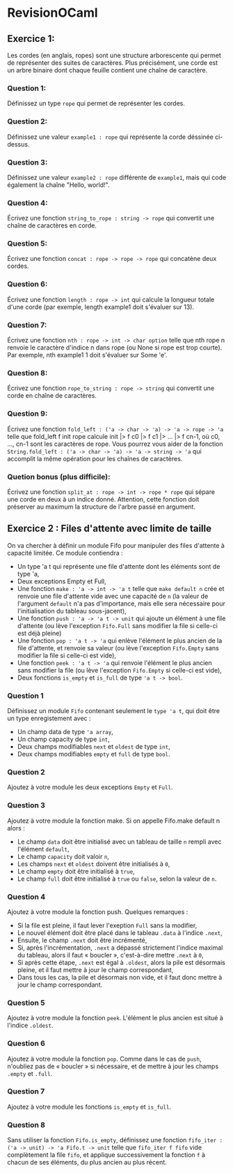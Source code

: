 # RevisionOCaml

## Exercice 1:

Les cordes (en anglais, ropes) sont une structure arborescente qui permet de représenter des suites de caractères. 
Plus précisément, une corde est un arbre binaire dont chaque feuille contient une chaîne de caractère.

### Question 1: 
Définissez un type `rope` qui permet de représenter les cordes.

### Question 2: 
Définissez une valeur `example1 : rope` qui représente la corde déssinée ci-dessus.

### Question 3: 
Définissez une valeur `example2 : rope` différente de `example1`, mais qui code également la chaîne "Hello, world!".

### Question 4: 
Écrivez une fonction `string_to_rope : string -> rope` qui convertit une chaîne de caractères en corde.

### Question 5: 
Écrivez une fonction `concat : rope -> rope -> rope` qui concatène deux cordes.

### Question 6: 
Écrivez une fonction `length : rope -> int` qui calcule la longueur totale d'une corde (par exemple, length example1 doit s'évaluer sur 13).

### Question 7: 
Écrivez une fonction `nth : rope -> int -> char option` telle que nth rope n renvoie le caractère d'indice n dans rope (ou None si rope est trop courte). Par exemple, nth example1 1 doit s'évaluer sur Some 'e'.

### Question 8: 
Écrivez une fonction `rope_to_string : rope -> string` qui convertit une corde en chaîne de caractères.

### Question 9: 
Écrivez une fonction `fold_left : ('a -> char -> 'a) -> 'a -> rope -> 'a` telle que fold_left f init rope calcule init |> f c0 |> f c1 |> ... |> f cn-1, où c0, ..., cn-1 sont les caractères de rope. Vous pourrez vous aider de la fonction `String.fold_left : ('a -> char -> 'a) -> 'a -> string -> 'a` qui accomplit la même opération pour les chaînes de caractères.

### Quetion bonus (plus difficile): 
Écrivez une fonction `split_at : rope -> int -> rope * rope` qui sépare une corde en deux à un indice donné. 
Attention, cette fonction doit préserver au maximum la structure de l'arbre passé en argument.

## Exercice 2 : Files d'attente avec limite de taille

On va chercher à définir un module Fifo pour manipuler des files d'attente à capacité limitée. Ce module contiendra :

  - Un type 'a t qui représente une file d'attente dont les éléments sont de type 'a,
  - Deux exceptions Empty et Full,
  - Une fonction `make : 'a -> int -> 'a t` telle que `make default n` crée et renvoie une file d'attente vide avec une capacité de `n` (la valeur de l'argument `default` n'a pas d'importance, mais elle sera nécessaire pour l'initialisation du tableau sous-jacent),
  - Une fonction `push : 'a -> 'a t -> unit` qui ajoute un élément à une file d'attente (ou lève l'exception `Fifo.Full` sans modifier la file si celle-ci est déjà pleine)
  - Une fonction `pop : 'a t -> 'a` qui enlève l'élément le plus ancien de la file d'attente, et renvoie sa valeur (ou lève l'exception `Fifo.Empty` sans modifier la file si celle-ci est vide),
  - Une fonction `peek : 'a t -> 'a` qui renvoie l'élément le plus ancien sans modifier la file (ou lève l'exception `Fifo.Empty` si celle-ci est vide),
  - Deux fonctions `is_empty` et `is_full` de type `'a t -> bool`.

### Question 1

Définissez un module `Fifo` contenant seulement le `type 'a t`, qui doit être un type enregistement avec :

   - Un champ data de type `'a array`,
   - Un champ capacity de type `int`,
   - Deux champs modifiables `next` et `oldest` de type `int`,
   - Deux champs modifiables `empty` et `full` de type `bool`.

### Question 2 

Ajoutez à votre module les deux exceptions `Empty` et `Full`.

### Question 3 

Ajoutez à votre module la fonction make. Si on appelle Fifo.make default n alors :

   - Le champ `data` doit être initialisé avec un tableau de taille `n` rempli avec l'élément `default`,
   - Le champ `capacity` doit valoir `n`,
   - Les champs `next` et `oldest` doivent être initialisés à `0`,
   - Le champ `empty` doit être initialisé à `true`,
   - Le champ `full` doit être initialisé à `true` ou `false`, selon la valeur de `n`.

### Question 4 

Ajoutez à votre module la fonction push. Quelques remarques :

   - Si la file est pleine, il faut lever l'exeption `Full` sans la modifier,
   - Le nouvel élément doit être placé dans le tableau `.data` à l'indice `.next`,
   - Ensuite, le champ `.next` doit être incrémenté,
   - Si, après l'incrémentation, `.next` a dépassé strictement l'indice maximal du tableau, alors il faut « boucler », c'est-à-dire mettre `.next` à `0`,
   - Si après cette étape, `.next` est égal à `.oldest`, alors la pile est désormais pleine, et il faut mettre à jour le champ correspondant,
   - Dans tous les cas, la pile et désormais non vide, et il faut donc mettre à jour le champ correspondant.

### Question 5 

 Ajoutez à votre module la fonction `peek`. L'élément le plus ancien est situé à l'indice `.oldest`.

### Question 6 

Ajoutez à votre module la fonction `pop`. Comme dans le cas de `push`, n'oubliez pas de « boucler » si nécessaire, et de mettre à jour les champs `.empty` et `.full`.

### Question 7 

Ajoutez à votre module les fonctions `is_empty` et `is_full`.

### Question 8 

Sans utiliser la fonction `Fifo.is_empty`, définissez une fonction `fifo_iter : ('a -> unit) -> 'a Fifo.t -> unit` telle que `fifo_iter f fifo` vide complètement la file `fifo`, et applique successivement la fonction `f` à chacun de ses éléments, du plus ancien au plus récent.

